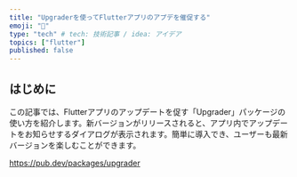 ```yaml
---
title: "Upgraderを使ってFlutterアプリのアプデを催促する"
emoji: "🐙"
type: "tech" # tech: 技術記事 / idea: アイデア
topics: ["flutter"]
published: false
---
```

## はじめに

この記事では、Flutterアプリのアップデートを促す「Upgrader」パッケージの使い方を紹介します。新バージョンがリリースされると、アプリ内でアップデートをお知らせするダイアログが表示されます。簡単に導入でき、ユーザーも最新バージョンを楽しむことができます。

<https://pub.dev/packages/upgrader>
